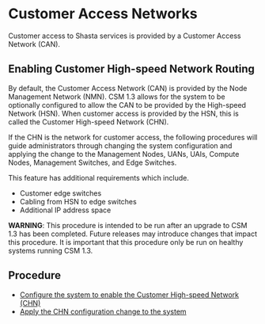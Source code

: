 # Customer Access Networks

Customer access to Shasta services is provided by a Customer Access Network (CAN).

## Enabling Customer High-speed Network Routing

By default, the Customer Access Network (CAN) is provided by the Node Management Network (NMN). CSM 1.3 allows for the system to be optionally configured to allow the CAN to be provided by the High-speed Network (HSN).
When customer access is provided by the HSN, this is called the Customer High-speed Network (CHN).

If the CHN is the network for customer access, the following procedures will guide administrators through changing the system configuration and applying the change to the Management Nodes, UANs, UAIs, Compute Nodes, Management Switches, and Edge Switches.

This feature has additional requirements which include.

- Customer edge switches
- Cabling from HSN to edge switches
- Additional IP address space

**WARNING**: This procedure is intended to be run after an upgrade to CSM 1.3 has been completed. Future releases may introduce changes that impact this procedure. It is important that this procedure only be run on healthy systems running CSM 1.3.

## Procedure

- [Configure the system to enable the Customer High-speed Network (CHN)](./network/chn_enable.md)
- [Apply the CHN configuration change to the system](./network/network_upgrade_1.2_to_1.3.md)
